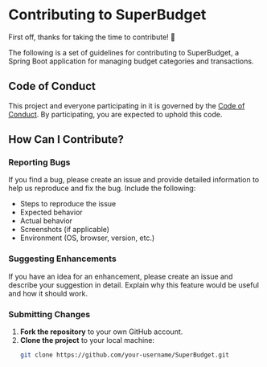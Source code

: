 # Contributing to SuperBudget

First off, thanks for taking the time to contribute! 🎉

The following is a set of guidelines for contributing to SuperBudget, a Spring Boot application for managing budget categories and transactions.

## Code of Conduct

This project and everyone participating in it is governed by the [Code of Conduct](CODE_OF_CONDUCT.md). By participating, you are expected to uphold this code.

## How Can I Contribute?

### Reporting Bugs

If you find a bug, please create an issue and provide detailed information to help us reproduce and fix the bug. Include the following:
- Steps to reproduce the issue
- Expected behavior
- Actual behavior
- Screenshots (if applicable)
- Environment (OS, browser, version, etc.)

### Suggesting Enhancements

If you have an idea for an enhancement, please create an issue and describe your suggestion in detail. Explain why this feature would be useful and how it should work.

### Submitting Changes

1. **Fork the repository** to your own GitHub account.
2. **Clone the project** to your local machine:
   ```sh
   git clone https://github.com/your-username/SuperBudget.git
